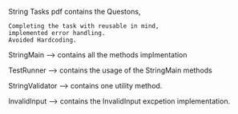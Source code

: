 String Tasks pdf contains the Questons,

	Completing the task with reusable in mind,
	implemented error handling.
	Avoided Hardcoding. 
	
StringMain --> contains all the methods implmentation


TestRunner --> contains the usage of the StringMain methods


StringValidator --> contains one utility method.


InvalidInput --> contains the InvalidInput excpetion implementation.
